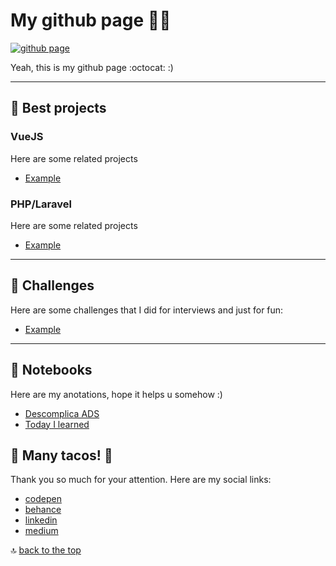 # My github page  🦕🌠

[![github page](https://img.shields.io/badge/this_is_a_github_page-click_here_to_see_👀-blue.svg)](https://tocrossbridge.github.io)

Yeah, this is my github page :octocat: :)

<hr>

## 💼 Best projects

### VueJS

Here are some related projects

- [Example](https://)


### PHP/Laravel

Here are some related projects

- [Example](https://)

<hr>

## 🐙 Challenges

Here are some challenges that I did for interviews and just for fun:

- [Example](https://)

<hr>

## 📜 Notebooks

Here are my anotations, hope it helps u somehow :)

- [Descomplica ADS](https://github.com/tocrossbridge/descomplica-ads)
- [Today I learned](https://github.com/tocrossbridge/today-i-learned)


## 💖 Many tacos! 🌮

Thank you so much for your attention. Here are my social links:

- [codepen](https://codepen.io/bridgetocross)
- [behance](https://behance.net/bridgetocross)
- [linkedin](https://linkedin.com/in/btrz)
- [medium](https://medium.com/@bridgetocross)


🔝 [back to the top](#My-github-page)